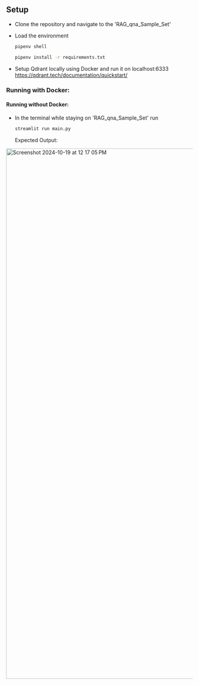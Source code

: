 ## Setup

- Clone the repository and navigate to the 'RAG_qna_Sample_Set'

- Load the environment
    ```bash
  pipenv shell
    ```

    ```bash
  pipenv install -r requirements.txt
    ```

- Setup Qdrant locally using Docker and run it on localhost:6333
    https://qdrant.tech/documentation/quickstart/

### Running with Docker:

#### Running without Docker:

- In the terminal while staying on 'RAG_qna_Sample_Set' run 
    ```bash
    streamlit run main.py
    ```

  Expected Output:
<img width="1427" alt="Screenshot 2024-10-19 at 12 17 05 PM" src="https://github.com/user-attachments/assets/57d825b9-c804-4df6-aca5-b38bff30104b">

    
